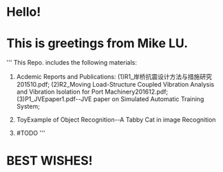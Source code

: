 # Hello!
# This is greetings from Mike LU.

'''
This Repo. includes the following materials:

1. Acdemic Reports and Publications:
  (1)R1_岸桥抗震设计方法与措施研究201510.pdf;
  (2)R2_Moving Load-Structure Coupled Vibration Analysis and Vibration Isolation for Port Machinery201612.pdf;
  (3)P1_JVEpaper1.pdf--JVE paper on Simulated Automatic Training System;
  
2. ToyExample of Object Recognition--A Tabby Cat in image Recognition

3. #TODO
'''


# BEST WISHES!

